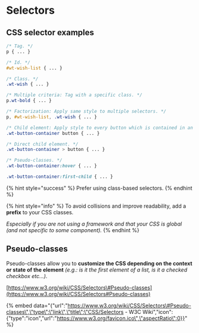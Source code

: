 # Selectors

## CSS selector examples

```css
/* Tag. */
p { ... }

/* Id. */
#wt-wish-list { ... }

/* Class. */
.wt-wish { ... }

/* Multiple criteria: Tag with a specific class. */
p.wt-bold { ... }

/* Factorization: Apply same style to multiple selectors. */
p, #wt-wish-list, .wt-wish { ... }

/* Child element: Apply style to every button which is contained in an element with a "wt-button-container" class. */
.wt-button-container button { ... }

/* Direct child element. */
.wt-button-container > button { ... }

/* Pseudo-classes. */
.wt-button-container:hover { ... }

.wt-button-container:first-child { ... }
```

{% hint style="success" %}
Prefer using class-based selectors.
{% endhint %}

{% hint style="info" %}
To avoid collisions and improve readability, add a **prefix** to your CSS classes.

_Especially if you are not using a framework and that your CSS is global \(and not specific to some component\)._ 
{% endhint %}

## Pseudo-classes

Pseudo-classes allow you to **customize the CSS depending on the context or state of the element** _\(e.g.: is it the first element of a list, is it a checked checkbox etc...\)_.

[https://www.w3.org/wiki/CSS/Selectors\#Pseudo-classes](https://www.w3.org/wiki/CSS/Selectors#Pseudo-classes)

{% embed data="{\"url\":\"https://www.w3.org/wiki/CSS/Selectors\#Pseudo-classes\",\"type\":\"link\",\"title\":\"CSS/Selectors - W3C Wiki\",\"icon\":{\"type\":\"icon\",\"url\":\"https://www.w3.org/favicon.ico\",\"aspectRatio\":0}}" %}



